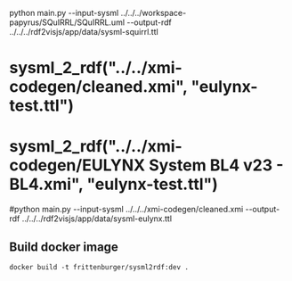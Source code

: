 



python main.py --input-sysml ../../../workspace-papyrus/SQuIRRL/SQuIRRL.uml --output-rdf ../../../rdf2visjs/app/data/sysml-squirrl.ttl 

# sysml_2_rdf("../../xmi-codegen/cleaned.xmi", "eulynx-test.ttl")
# sysml_2_rdf("../../xmi-codegen/EULYNX System BL4 v23 - BL4.xmi", "eulynx-test.ttl")
#python main.py --input-sysml ../../../xmi-codegen/cleaned.xmi --output-rdf ../../../rdf2visjs/app/data/sysml-eulynx.ttl


## Build docker image

```
docker build -t frittenburger/sysml2rdf:dev .
```